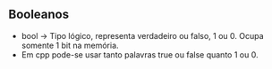 ## Booleanos
- bool -> Tipo lógico, representa verdadeiro ou falso, 1 ou 0.
Ocupa somente 1 bit na memória.
- Em cpp pode-se usar tanto palavras true ou false quanto 1 ou 0.